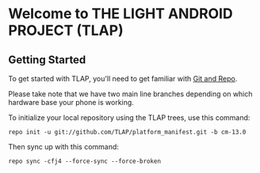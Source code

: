 Welcome to THE LIGHT ANDROID PROJECT (TLAP)
==========================================


Getting Started
---------------

To get started with TLAP, you'll need to get familiar with
[Git and Repo](http://source.android.com/download/using-repo).

Please take note that we have two main line branches depending on
which hardware base your phone is working.

To initialize your local repository using the TLAP trees, use this command:


	repo init -u git://github.com/TLAP/platform_manifest.git -b cm-13.0
	


Then sync up with this command:

	repo sync -cfj4 --force-sync --force-broken
